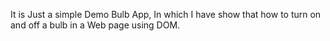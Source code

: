 It is Just a simple Demo Bulb App,
In which I have show that how to turn on and off a bulb in a Web page using DOM.